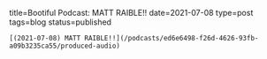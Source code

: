 
title=Bootiful Podcast: MATT RAIBLE!!
date=2021-07-08
type=post
tags=blog
status=published
~~~~~~
[(2021-07-08) MATT RAIBLE!!](/podcasts/ed6e6498-f26d-4626-93fb-a09b3235ca55/produced-audio) 
            